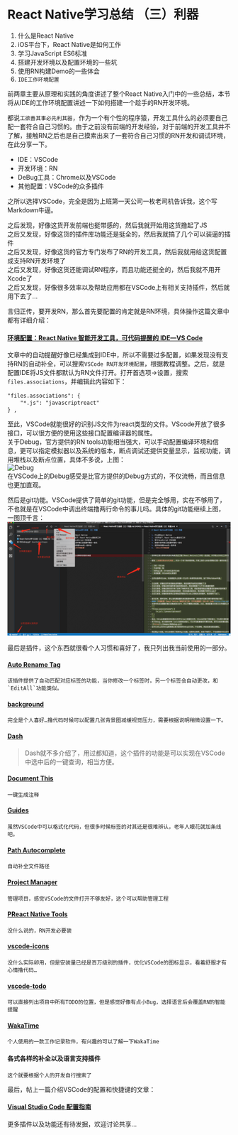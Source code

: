 # React Native学习总结 （三）利器  

1. 什么是React Native
2. iOS平台下，React Native是如何工作
3. 学习JavaScript ES6标准
4. 搭建开发环境以及配置环境的一些坑
5. 使用RN构建Demo的一些体会  
6. `IDE工作环境配置`  


前两章主要从原理和实践的角度讲述了整个React Native入门中的一些总结，本节将从IDE的工作环境配置讲述一下如何搭建一个趁手的RN开发环境。  

都说`工欲善其事必先利其器`，作为一个有个性的程序猿，开发工具什么的必须要自己配一套符合自己习惯的。由于之前没有前端的开发经验，对于前端的开发工具并不了解，接触RN之后也是自己摸索出来了一套符合自己习惯的RN开发和调试环境，在此分享一下。  

- IDE：VSCode  
- 开发环境：RN  
- DeBug工具：Chrome以及VSCode  
- 其他配置：VSCode的众多插件  

之所以选择VSCode，完全是因为上班第一天公司一枚老司机告诉我，这个写Markdown牛逼。 

之后发现，好像这货开发前端也挺带感的，然后我就开始用这货撸起了JS  
之后又发现，好像这货的插件库功能还是挺全的，然后我就搞了几个可以装逼的插件  
之后又发现，好像这货的官方专门发布了RN的开发工具，然后我就用给这货配置成支持RN开发环境了  
之后又发现，好像这货还能调试RN程序，而且功能还挺全的，然后我就不用开Xcode了  
之后又发现，好像很多效率以及帮助应用都在VSCode上有相关支持插件，然后就用下去了…  

言归正传，要开发RN，那么首先要配置的肯定就是RN环境，具体操作这篇文章中都有详细介绍：  
#### [环境配置：React Native 智能开发工具，可代码提醒的 IDE—VS Code](http://mp.weixin.qq.com/s?__biz=MjM5NDkxMTgyNw==&mid=2653058224&idx=1&sn=553b4ce24b22680d8f46cba082eb8661&scene=0#wechat_redirect)  
文章中的自动提醒好像已经集成到IDE中，所以不需要过多配置，如果发现没有支持RN的自动补全，可以搜索`VSCode RN开发环境配置`，根据教程调整。之后，就是配置IDE将JS文件都默认为RN文件打开。打开首选项->设置，搜索`files.associations`，并编辑此内容如下：  
```
"files.associations": {
    "*.js": "javascriptreact"
} ,
```  
至此，VSCode就能很好的识别JS文件为react类型的文件。VScode开放了很多接口，可以很方便的使用这些接口配置编译器的属性。  
关于Debug，官方提供的RN tools功能相当强大，可以手动配置编译环境和信息，更可以指定模拟器以及系统的版本，断点调试还提供变量显示，监视功能，调用堆栈以及断点位置，具体不多说，上图：  
![Debug](./Images/RNDebug.gif)  
在VSCode上的Debug感受是比官方提供的Debug方式的，不仅流畅，而且信息也更加直观。  
  
然后是git功能。VSCode提供了简单的git功能，但是完全够用，实在不够用了，不也就是在VSCode中调出终端撸两行命令的事儿吗。具体的git功能继续上图，一图顶千言：  
![git](./Images/git.png)  

最后是插件，这个东西就很看个人习惯和喜好了，我只列出我当前使用的一部分。  
#### [Auto Rename Tag](https://marketplace.visualstudio.com/items?itemName=formulahendry.auto-rename-tag)  
```
该插件提供了自动匹配对应标签的功能，当你修改一个标签时，另一个标签会自动更改，和`EditAll`功能类似。
```  

#### [background](https://marketplace.visualstudio.com/items?itemName=shalldie.background)  
```
完全是个人喜好…撸代码时候可以配置几张背景图减缓视觉压力，需要根据说明稍微设置一下。  
```

#### [Dash](https://marketplace.visualstudio.com/items?itemName=deerawan.vscode-dash)  
>Dash就不多介绍了，用过都知道，这个插件的功能是可以实现在VSCode中选中后的一键查询，相当方便。  

#### [Document This](https://marketplace.visualstudio.com/items?itemName=joelday.docthis)  
```
一键生成注释  
```

#### [Guides](https://marketplace.visualstudio.com/items?itemName=spywhere.guides)  
```
虽然VSCode中可以格式化代码，但很多时候标签的对其还是很难辨认，老年人眼花就加条线吧。  
```

#### [Path Autocomplete](https://marketplace.visualstudio.com/items?itemName=ionutvmi.path-autocomplete)  
```
自动补全文件路径  
```

#### [Project Manager](https://marketplace.visualstudio.com/items?itemName=alefragnani.project-manager)   
```
管理项目，感觉VSCode的文件打开不够友好，这个可以帮助管理工程  
```

#### [PReact Native Tools](https://marketplace.visualstudio.com/items?itemName=vsmobile.vscode-react-native)    
```
没什么说的，RN开发必要装
```

#### [vscode-icons](https://marketplace.visualstudio.com/items?itemName=robertohuertasm.vscode-icons)   
```
没什么实际卵用，但是安装量已经是百万级别的插件，优化VSCode的图标显示，看着舒服才有心情撸代码…  
```

#### [vscode-todo](https://marketplace.visualstudio.com/items?itemName=MattiasPernhult.vscode-todo)  
```
可以直接列出项目中所有TODO的位置，但是感觉好像有点小Bug，选择语言后会覆盖RN的智能提醒  
```

#### [WakaTime](https://marketplace.visualstudio.com/items?itemName=WakaTime.vscode-wakatime)   
```
个人使用的一款工作记录软件，有兴趣的可以了解一下WakaTime  
```

#### **各式各样的补全以及语言支持插件**  
```
这个就要根据个人的开发自行搜索了  
```

最后，帖上一篇介绍VSCode的配置和快捷键的文章：  
#### [Visual Studio Code 配置指南](https://github.com/kaiye/kaiye.github.com/issues/14)   

更多插件以及功能还有待发掘，欢迎讨论共享…


